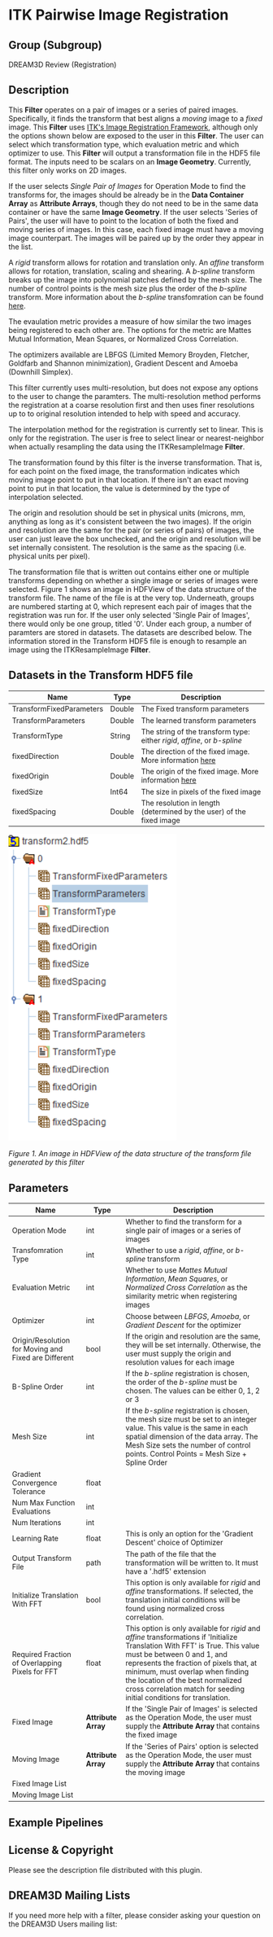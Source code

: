 ITK Pairwise Image Registration 
=============

## Group (Subgroup) ##

DREAM3D Review (Registration)

## Description ##

This **Filter** operates on a pair of images or a series of paired images. Specifically, it finds the transform that best aligns a *moving* image to a *fixed* image. This **Filter** uses [ITK's Image Registration Framework](https://itk.org/Doxygen/html/RegistrationPage.html), although only the options shown below are exposed to the user in this **Filter**. The user can select which transformation type, which evaluation metric and which optimizer to use. This **Filter** will output a transformation file in the HDF5 file format. The inputs need to be scalars on an **Image Geometry**. Currently, this filter only works on 2D images. 

If the user selects *Single Pair of Images* for Operation Mode to find the transforms for, the images should be already be in the **Data Container Array** as **Attribute Arrays**, though they do not need to be in the same data container or have the same **Image Geometry**. If the user selects 'Series of Pairs', the user will have to point to the location of both the fixed and moving series of images. In this case, each fixed image must have a moving image counterpart. The images will be paired up by the order they appear in the list. 

A *rigid* transform allows for rotation and translation only. An *affine* transform allows for rotation, translation, scaling and shearing. A *b-spline* transform breaks up the image into polynomial patches defined by the mesh size. The number of control points is the mesh size plus the order of the *b-spline* transform. More information about the *b-spline* transfomration can be found [here](https://itk.org/Doxygen/html/classitk_1_1BSplineTransform.html). 

The evaulation metric provides a measure of how similar the two images being registered to each other are. The options for the metric are Mattes Mutual Information, Mean Squares, or Normalized Cross Correlation.

The optimizers available are LBFGS (Limited Memory Broyden, Fletcher, Goldfarb and Shannon minimization), Gradient Descent and Amoeba (Downhill Simplex). 

This filter currently uses multi-resolution, but does not expose any options to the user to change the paramters. The multi-resolution method performs the registration at a coarse resolution first and then uses finer resolutions up to to original resolution intended to help with speed and accuracy. 

The interpolation method for the registration is currently set to linear. This is only for the registration. The user is free to select linear or nearest-neighbor when actually resampling the data using the ITKResampleImage **Filter**.

The transformation found by this filter is the inverse transformation. That is, for each point on the fixed image, the transformation indicates which moving image point to put in that location. If there isn't an exact moving point to put in that location, the value is determined by the type of interpolation selected. 

The origin and resolution should be set in physical units (microns, mm, anything as long as it's consistent between the two images). If the origin and resolution are the same for the pair (or series of pairs) of images, the user can just leave the box unchecked, and the origin and resolution will be set internally consistent. The resolution is the same as the spacing (i.e. physical units per pixel). 

The transformation file that is written out contains either one or multiple transforms depending on whether a single image or series of images were selected. Figure 1 shows an image in HDFView of the data structure of the transform file. The name of the file is at the very top. Underneath, groups are numbered starting at 0, which represent each pair of images that the registration was run for. If the user only selected 'Single Pair of Images', there would only be one group, titled '0'. Under each group, a number of paramters are stored in datasets. The datasets are described below. The information stored in the Transform HDF5 file is enough to resample an image using the ITKResampleImage **Filter**. 

## Datasets in the Transform HDF5 file
| Name | Type | Description |
|------|------|-------------|
| TransformFixedParameters | Double | The Fixed transform parameters |
| TransformParameters | Double | The learned transform parameters | 
| TransformType | String | The string of the transform type: either *rigid*, *affine*, or *b-spline* |  
| fixedDirection | Double | The direction of the fixed image. More information [here](https://itk.org/Doxygen413/html/classitk_1_1ImageBase.html) | 
| fixedOrigin |  Double |  The origin of the fixed image. More information [here](https://itk.org/Doxygen413/html/classitk_1_1ImageBase.html)  | 
| fixedSize | Int64 | The size in pixels of the fixed image | 
| fixedSpacing | Double | The resolution in length (determined by the user) of the fixed image | 



![transformFileImage](Images/HDFViewTransformFile.png) 

*Figure 1. An image in HDFView of the data structure of the transform file generated by this filter*



## Parameters ##

| Name | Type | Description |
|------|------|-------------|
| Operation Mode  | int | Whether to find the transform for a single pair of images or a series of images |
| Transfomration Type | int | Whether to use a *rigid*, *affine*, or *b-spline* transform |
| Evaluation Metric | int | Whether to use *Mattes Mutual Information*, *Mean Squares*, or *Normalized Cross Correlation* as the similarity metric when registering images|
| Optimizer | int | Choose between *LBFGS*, *Amoeba*, or *Gradient Descent* for the optimizer | 
| Origin/Resolution for Moving and Fixed are Different | bool | If the origin and resolution are the same, they will be set internally. Otherwise, the user must supply the origin and resolution values for each image| 
| B-Spline Order | int | If the *b-spline* registration is chosen, the order of the *b-spline* must be chosen. The values can be either 0, 1, 2 or 3| 
| Mesh Size | int | If the *b-spline* registration is chosen, the mesh size must be set to an integer value. This value is the same in each spatial dimension of the data array. The Mesh Size sets the number of control points. Control Points = Mesh Size + Spline Order| 
| Gradient Convergence Tolerance | float | | 
| Num Max Function Evaluations | int | | 
| Num Iterations | int | | 
| Learning Rate | float | This is only an option for the 'Gradient Descent' choice of Optimizer | 
| Output Transform File | path | The path of the file that the transformation will be written to. It must have a '.hdf5' extension| 
| Initialize Translation With FFT | bool | This option is only available for *rigid* and *affine* transformations. If selected, the translation initial conditions will be found using normalized cross correlation. | 
| Required Fraction of Overlapping Pixels for FFT | float | This option is only available for *rigid* and *affine* transformations if 'Initialize Translation With FFT' is True. This value must be between 0 and 1, and represents the fraction of pixels that, at minimum, must overlap when finding the location of the best normalized cross correlation match for seeding initial conditions for translation. |  
| Fixed Image | **Attribute Array** | If the 'Single Pair of Images' is selected as the Operation Mode, the user must supply the **Attribute Array** that contains the fixed image| 
| Moving Image | **Attribute Array** | If the 'Series of Pairs' option is selected as the Operation Mode, the user must supply the **Attribute Array** that contains the moving image|
| Fixed Image List | | | 
| Moving Image List | | | 
## Example Pipelines ##

## License & Copyright ##

Please see the description file distributed with this plugin.

## DREAM3D Mailing Lists ##

If you need more help with a filter, please consider asking your question on the DREAM3D Users mailing list:
